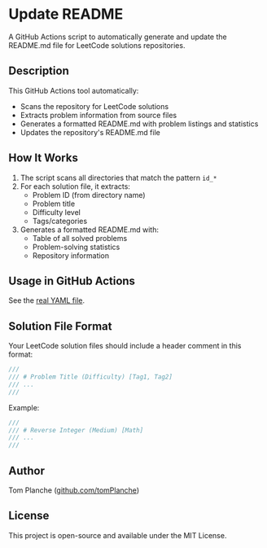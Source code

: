 # Update README

A GitHub Actions script to automatically generate and update the README.md file for LeetCode solutions repositories.

## Description

This GitHub Actions tool automatically:
- Scans the repository for LeetCode solutions
- Extracts problem information from source files
- Generates a formatted README.md with problem listings and statistics
- Updates the repository's README.md file

## How It Works

1. The script scans all directories that match the pattern `id_*`
2. For each solution file, it extracts:
   - Problem ID (from directory name)
   - Problem title
   - Difficulty level
   - Tags/categories
3. Generates a formatted README.md with:
   - Table of all solved problems
   - Problem-solving statistics
   - Repository information

## Usage in GitHub Actions

See the [real YAML file](../../workflows/update-readme.yml).

## Solution File Format

Your LeetCode solution files should include a header comment in this format:

```rust
///
/// # Problem Title (Difficulty) [Tag1, Tag2]
/// ...
///
```

Example:
```rust
///
/// # Reverse Integer (Medium) [Math]
/// ...
///
```

## Author

Tom Planche ([github.com/tomPlanche](https://github.com/tomPlanche))

## License

This project is open-source and available under the MIT License.
